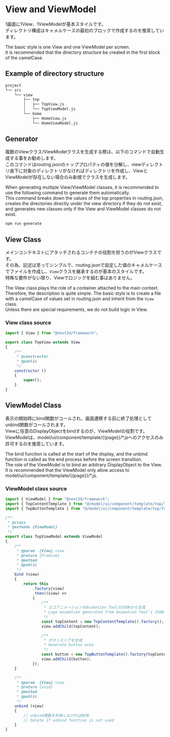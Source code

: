 # View and ViewModel

1画面に1View、1ViewModelが基本スタイルです。  
ディレクトリ構成はキャメルケースの最初のブロックで作成するのを推奨しています。  

The basic style is one View and one ViewModel per screen.  
It is recommended that the directory structure be created in the first block of the camelCase.  

## Example of directory structure

```sh
project
└── src
    └── view
        ├── top
        │   ├── TopView.js
        │   └── TopViewModel.js
        └── home
            ├── HomeView.js
            └── HomeViewModel.js
```

## Generator

複数のViewクラス/ViewModelクラスを生成する際は、以下のコマンドで自動生成する事をお勧めします。  
このコマンドはrouting.jsonのトッププロパティの値を分解し、viewディレクトリ直下に対象のディレクトリがなければディレクトリを作成し、ViewとViewModelが存在しない場合のみ新規でクラスを生成します。  

When generating multiple View/ViewModel classes, it is recommended to use the following command to generate them automatically.  
This command breaks down the values of the top properties in routing.json, creates the directories directly under the view directory if they do not exist, and generates new classes only if the View and ViewModel classes do not exist.

```sh
npm run generate
```

## View Class
メインコンテキストにアタッチされるコンテナの役割を担うのがViewクラスです。  
その為、記述は至ってシンプルで、routing.jsonで設定した値のキャメルケースでファイルを作成し、`View`クラスを継承するのが基本のスタイルです。  
特殊な要件がない限り、Viewでロジックを組む事はありません。  
  
The View class plays the role of a container attached to the main context.  
Therefore, the description is quite simple. The basic style is to create a file with a camelCase of values set in routing.json and inherit from the `View` class.  
Unless there are special requirements, we do not build logic in View.  
  
### View class source

```javascript
import { View } from "@next2d/framework";

export class TopView extends View
{
    /**
     * @constructor
     * @public
     */
    constructor ()
    {
        super();
    }
}
```

## ViewModel Class
表示の開始時にbind関数がコールされ、画面遷移する前に終了処理としてunbind関数がコールされます。  
Viewに任意のDisplayObjectをbindするのが、ViewModelの役割です。  
ViewModelは、model/ui/component/template/{{page}}/*.jsへのアクセスのみ許可するのを推奨しています。

The bind function is called at the start of the display, and the unbind function is called as the end process before the screen transition.  
The role of the ViewModel is to bind an arbitrary DisplayObject to the View.  
It is recommended that the ViewModel only allow access to model/ui/component/template/{{page}}/*.js.  

### ViewModel class source

```javascript
import { ViewModel } from "@next2d/framework";
import { TopContentTemplate } from "@/model/ui/component/template/top/TopContentTemplate";
import { TopButtonTemplate } from "@/model/ui/component/template/top/TopButtonTemplate";

/**
 * @class
 * @extends {ViewModel}
 */
export class TopViewModel extends ViewModel
{
    /**
     * @param  {View} view
     * @return {Promise}
     * @method
     * @public
     */
    bind (view)
    {
        return this
            .factory(view)
            .then((view) =>
            {
                /**
                 * ロゴアニメーションをAnimation ToolのJSONから生成
                 * Logo animation generated from Animation Tool's JSON
                 */
                const topContent = new TopContentTemplate().factory();
                view.addChild(topContent);

                /**
                 * ボタンエリアを生成
                 * Generate button area
                 */
                const button = new TopButtonTemplate().factory(topContent);
                view.addChild(button);
            });
    }

    /**
     * @param  {View} view
     * @return {void}
     * @method
     * @public
     */
    unbind (view)
    {
        // unbind関数を利用しなければ削除
        // Delete if unbind function is not used
    }
}
```
